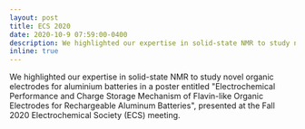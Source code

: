```yaml
---
layout: post
title: ECS 2020
date: 2020-10-9 07:59:00-0400
description: We highlighted our expertise in solid-state NMR to study novel organic electrodes for aluminium batteries in a poster entitled "Electrochemical Performance and Charge Storage Mechanism of Flavin-like Organic Electrodes for Rechargeable Aluminum Batteries", presented at the Fall 2020 Electrochemical Society (ECS) meeting. 
inline: true
---
```


We highlighted our expertise in solid-state NMR to study novel organic electrodes for aluminium batteries in a poster entitled "Electrochemical Performance and Charge Storage Mechanism of Flavin-like Organic Electrodes for Rechargeable Aluminum Batteries", presented at the Fall 2020 Electrochemical Society (ECS) meeting.
